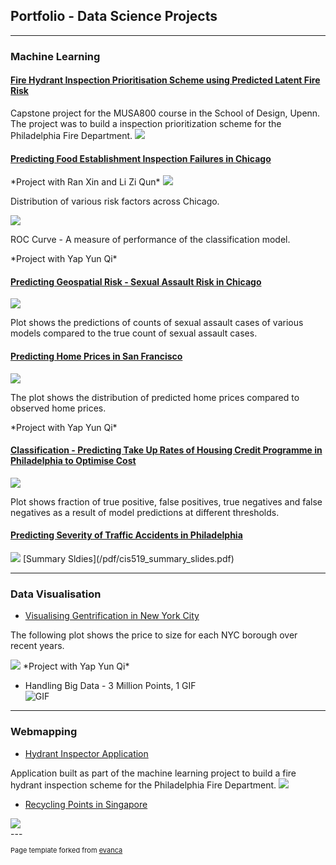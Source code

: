 ## Portfolio - Data Science Projects

---

### Machine Learning

#### [Fire Hydrant Inspection Prioritisation Scheme using Predicted Latent Fire Risk](https://pennmusa.github.io/MUSA_801.io/project_12/index.html)

Capstone project for the MUSA800 course in the School of Design, Upenn. The project was to build a inspection prioritization scheme for the Philadelphia Fire Department. 
<img src="images/latentFire.png?raw=true"/> 
<h4><a href="https://leannechan.github.io/foodInspect.html" title="Food Inspections">Predicting Food Establishment Inspection Failures in Chicago</a></h4>
*Project with Ran Xin and Li Zi Qun*

<img src="images/foodInspectionPlots.png?raw=true"/>  
<p>Distribution of various risk factors across Chicago.</p>
<img src="images/foodInspect-ROC.png?raw=true"/> 
<p> ROC Curve - A measure of performance of the classification model.</p>
*Project with Yap Yun Qi*

<h4><a href="https://leannechan.github.io/sexualAssault.html" title="Sexual Assault">Predicting Geospatial Risk - Sexual Assault Risk in Chicago</a></h4>
<img src="images/sexual_assault-plots.png?raw=true"/> 
<p>Plot shows the predictions of counts of sexual assault cases of various models compared to the true count of sexual assault cases. </p>

<h4><a href="https://leannechan.github.io/homePrices.html" title="Home Prices">Predicting Home Prices in San Francisco</a></h4>
<img src="images/homePrices-plot.png?raw=true"/>
<p>The plot shows the distribution of predicted home prices compared to observed home prices.</p>
*Project with Yap Yun Qi*

<h4><a href="https://leannechan.github.io/housingCredit.html" title="Housing Credit">Classification - Predicting Take Up Rates of Housing Credit Programme in Philadelphia to Optimise Cost</a></h4>
<img src="images/credit-COSTS.png?raw=true"/> 
<p> Plot shows fraction of true positive, false positives, true negatives and false negatives as a result of model predictions at different thresholds. </p>

#### [Predicting Severity of Traffic Accidents in Philadelphia](/pdf/CIS_519_Project_Report.pdf) 
<img src="images/EasyEnsemble.png?raw=true"/>
[Summary Sldies](/pdf/cis519_summary_slides.pdf)

---
### Data Visualisation 

- [Visualising Gentrification in New York City](https://leannechan.github.io/Gentrification-Trends-In-NYC/.)  
<p>The following plot shows the price to size for each NYC borough over recent years. </p>
<img src="images/plot4_Size_to_price_ByBoroughYear.png?raw=true"/> 
*Project with Yap Yun Qi*

- Handling Big Data - 3 Million Points, 1 GIF  
![GIF](./images/permits_89_19.gif)

---
### Webmapping

- [Hydrant Inspector Application](https://njxinran95.github.io/PhillyFire_App/) 

Application built as part of the machine learning project to build a fire hydrant inspection scheme for the Philadelphia Fire Department. 
<img src="images/hydrantInspector.png?raw=true"/> 
- [Recycling Points in Singapore](https://leannechan.github.io/MUSA611_Midterm/)
<img src="images/recycling.png?raw=true"/> 

<br>
---
<p style="font-size:11px">Page template forked from <a href="https://github.com/evanca/quick-portfolio">evanca</a></p>
<!-- Remove above link if you don't want to attibute -->
